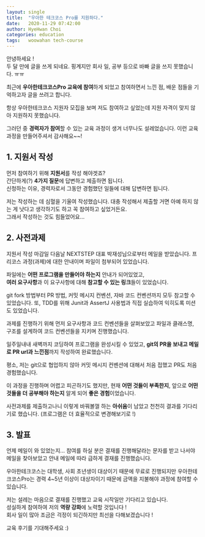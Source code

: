 ```yaml
---
layout: single
title:  "우아한 테크코스 Pro를 지원하다."
date:   2020-11-29 07:42:00
author: HyeHwan Choi
categories: education
tags:   woowahan tech-course
---
```


안녕하세요 !  
두 달 만에 글을 쓰게 되네요. 핑계지만 회사 일, 공부 등으로 
바빠 글을 쓰지 못했습니다. ㅠㅠ

최근에 **우아한테크코스Pro 교육에 참여**하게 되었고 참여하면서 느낀 점, 
배운 점들을 기억하고자 글을 쓰려고 합니다.  

항상 우아한테크코스 지원자 모집을 보며 저도 참여하고 싶었는데 
지원 자격이 맞지 않아 지원하지 못했습니다.  

그러던 중 **경력자가 참여**할 수 있는 교육 과정이 생겨 너무나도 설레었습니다.
이런 교육 과정을 만들어주셔서 감사해요~~!

## 1. 지원서 작성
먼저 참여하기 위해 **지원서**를 작성 해야겟죠?  
간단하게(?) **4가지 질문**에 답변하고 제출하면 됩니다.  
신청하는 이유, 경력자로서 그동안 경험했던 일들에 대해 답변하면 됩니다.  

저는 작성하는 데 심혈을 기울여 작성했습니다. 대충 작성해서 제출할 거면 아예 
하지 않는 게 낫다고 생각하기도 하고 꼭 참여하고 싶었거든요.  
그래서 작성하는 것도 힘들었어요...  

## 2. 사전과제
지원서 작성 마감일 다음날 NEXTSTEP 대표 박재성님으로부터 메일을 받았습니다. 
프리코스 과정(과제)에 대한 안내이며 파일이 첨부되어 있었습니다.  

파일에는 **어떤 프로그램을 만들어야 하는지** 안내가 되어있었고,  
**여러 요구사항**과 이 요구사항에 대해 **참고할 수 있는 링크**들이 있었습니다.

git fork 방법부터 PR 방법, 커밋 메시지 컨벤션, 자바 코드 컨벤션까지 모두 
참고할 수 있었습니다. 또, TDD를 위해 Junit과 AssertJ 사용법과 직접 
실습하여 익히도록 미션도 있었습니다.  

과제를 진행하기 위해 먼저 요구사항과 코드 컨벤션들을 살펴보았고 파일과
클래스명, 구조를 설계하여 코드 컨벤션들을 지키며 진행했습니다.  

일주일내내 새벽까지 코딩하여 프로그램을 완성시킬 수 있었고, **git의 PR을 
보내고 메일로 PR url과 느낀점**까지 작성하여 완료했습니다.

평소, 저는 git으로 협업하지 않아 커밋 메시지 컨벤션에 대해서 처음 접했고 
PR도 처음 경험했습니다.  

이 과정을 진행하며 어렵고 피곤하기도 했지만, 현재 **어떤 것들이 부족한지**,
앞으로 **어떤 것들을 더 공부해야 하는지** 알게 되어 **좋은 경험**이었습니다.  

사전과제를 제출하고나니 이렇게 바꿔볼껄 하는 **아쉬움**이 남았고 천천히 
결과를 기다리기로 했습니다. (프로그램은 더 효율적으로 변경해보기로 !)

## 3. 발표
언제 메일이 와 있었는지... 참여를 하실 분은 결재를 진행해달라는 문자를 
받고 나서야 메일을 찾아보았고 안내 메일에 따라 급하게 결재를 진행했습니다.  

우아한테크코스는 대학생, 사회 초년생이 대상이기 때문에 무료로 진행되지만 
우아한테크코스Pro는 경력 4~5년 이상이 대상자이기 때문에 금액을 지불해야 
과정에 참여할 수 있습니다.  

저는 설레는 마음으로 결재를 진행했고 교육 시작일만 기다리고 있습니다.  
성실하게 참여하여 저의 **역량 강화**에 노력할 것입니다 !  
회사 일이 많아 조금은 걱정이 되긴하지만 최선을 다해보겠습니다 !  

교육 후기를 기대해주세요 :)